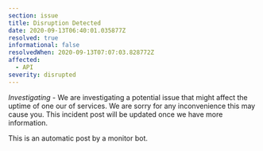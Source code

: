 ```yaml
---
section: issue
title: Disruption Detected
date: 2020-09-13T06:40:01.035877Z
resolved: true
informational: false
resolvedWhen: 2020-09-13T07:07:03.828772Z
affected:
  - API
severity: disrupted
---
```

*Investigating* - We are investigating a potential issue that might affect the uptime of one our of services. We are sorry for any inconvenience this may cause you. This incident post will be updated once we have more information.

This is an automatic post by a monitor bot.
        